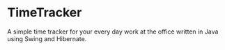TimeTracker
===========

A simple time tracker for your every day work at the office written in Java using Swing and Hibernate.
